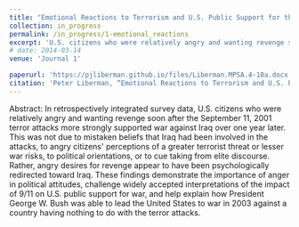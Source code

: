 ```yaml
---
title: "Emotional Reactions to Terrorism and U.S. Public Support for the Iraq War"
collection: in_progress
permalink: /in_progress/1-emotional_reactions
excerpt: 'U.S. citizens who were relatively angry and wanting revenge soon after the September 11, 2001 terror attacks more strongly supported war against Iraq over one year later, independently of mistaken beliefs that Iraq had been involved, perceptions of the terrorist threat and war risks, political orientations, and cue taking, indicating a redirection of angry desires for revenge toward Iraq.'
# date: 2014-03-14
venue: 'Journal 1'

paperurl: 'https://pjliberman.github.io/files/Liberman.MPSA.4-18a.docx' 
citation: 'Peter Liberman, “Emotional Reactions to Terrorism and U.S. Public Support for the Iraq War,” presented at the Annual Meeting of the Midwest Political Science Association, Chicago, IL, April 5–8, 2018.'
---
```



Abstract: In retrospectively integrated survey data, U.S. citizens who were relatively angry and wanting revenge soon after the September 11, 2001 terror attacks more strongly supported war against Iraq over one year later. This was not due to mistaken beliefs that Iraq had been involved in the attacks, to angry citizens' perceptions of a greater terrorist threat or lesser war risks, to political orientations, or to cue taking from elite discourse. Rather, angry desires for revenge appear to have been psychologically redirected toward Iraq. These findings demonstrate the importance of anger in political attitudes, challenge widely accepted interpretations of the impact of 9/11 on U.S. public support for war, and help explain how President George W. Bush was able to lead the United States to war in 2003 against a country having nothing to do with the terror attacks.

<!-- [Read paper here](http://www.foreignaffairs.com/articles/141036/peter-liberman-and-julie-a-george/will-conquest-pdf) -->

<!-- Recommended citation: Your Name, You. (2009). "Paper Title Number 1." <i>Journal 1</i>. 1(1). -->
